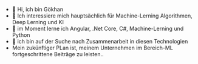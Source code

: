 - 👋 Hi, ich bin Gökhan
- 👀 Ich interessiere mich hauptsächlich für Machine-Lerning Algorithmen, Deep Lerning und KI
- 🌱 im Moment lerne ich Angular, .Net Core, C#, Machine-Lerning und Python
- 💞️ ich bin auf der Suche nach Zusammenarbeit in diesen Technologien
- Mein zukünftiger PLan ist, meinem Unternehmen im Bereich-ML fortgeschrittene Beiträge zu leisten..

<!---
ggok01/ggok01 is a ✨ special ✨ repository because its `README.md` (this file) appears on your GitHub profile.
You can click the Preview link to take a look at your changes.
--->
